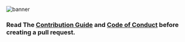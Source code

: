 ![banner](https://raw.githubusercontent.com/imsudip/leetcode-journey/master/hacktober.png)

### Read The [Contribution Guide](https://github.com/imsudip/leetcode-journey/blob/master/CONTRIBUTING.md) and [Code of Conduct](https://github.com/imsudip/leetcode-journey/blob/master/CONTRIBUTING.md#code-of-conduct) before creating a pull request.
